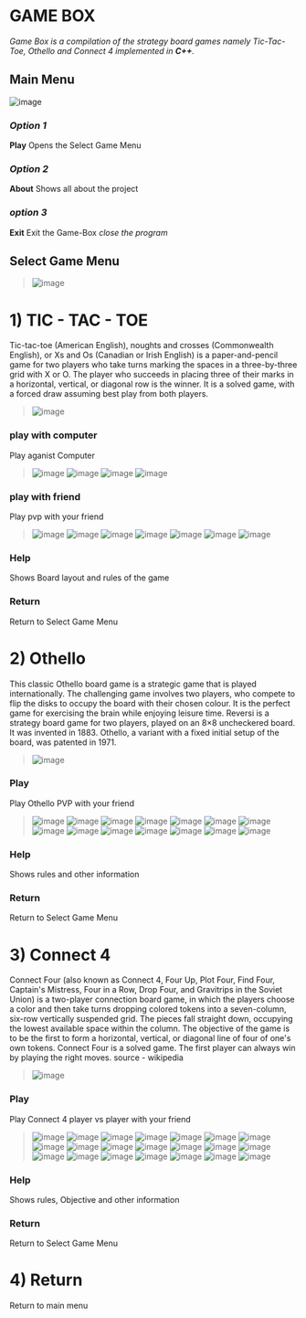 # **********GAME BOX**********

*Game Box is a compilation of the strategy board games namely Tic-Tac-Toe, Othello and Connect 4 implemented in **C++**.*

## **Main Menu**
![image](https://user-images.githubusercontent.com/70059483/204999748-83d57085-bee0-4bdb-82fa-c5a2a9c2e6fa.png)

### *Option 1*
**Play** Opens the Select Game Menu
### *Option 2*
**About** Shows all about the project
### *option 3*
**Exit** Exit the Game-Box *close the program*

## **Select Game Menu**
>![image](https://user-images.githubusercontent.com/70059483/205031969-4b669fb9-d429-42c8-908d-4c5786e16410.png)

# 1) TIC - TAC - TOE
Tic-tac-toe (American English), noughts and crosses (Commonwealth English), or Xs and Os (Canadian or Irish English) is a paper-and-pencil game for two players who take turns marking the spaces in a three-by-three grid with X or O. The player who succeeds in placing three of their marks in a horizontal, vertical, or diagonal row is the winner. It is a solved game, with a forced draw assuming best play from both players.
>![image](https://user-images.githubusercontent.com/70059483/205033592-826fb5a9-f355-4f4a-8a60-b1b5ac971905.png)

### **play with computer** 
Play aganist Computer
>![image](https://user-images.githubusercontent.com/70059483/205038804-85f2d88d-1ea8-4fde-8a7c-928b6f77886c.png)
![image](https://user-images.githubusercontent.com/70059483/205038858-8adac790-385f-4145-8eab-338b85063ee1.png)
![image](https://user-images.githubusercontent.com/70059483/205038944-ac43a07a-8d51-4aee-9e25-c4e023b220d5.png)
![image](https://user-images.githubusercontent.com/70059483/205039005-fe83a534-11c6-428b-b970-521a615707bd.png)

### **play with friend** 
Play pvp with your friend
>![image](https://user-images.githubusercontent.com/70059483/205039252-e21eb7e4-86e8-42de-ab46-9ffa99f7d7ea.png)
![image](https://user-images.githubusercontent.com/70059483/205039443-7ad31069-d0b7-4efd-81ca-37205a235a22.png)
![image](https://user-images.githubusercontent.com/70059483/205039561-0d399182-38e9-4d39-9243-5bd893c85617.png)
![image](https://user-images.githubusercontent.com/70059483/205039659-860e1373-3ce9-4b70-9919-3f0d871bd6f1.png)
![image](https://user-images.githubusercontent.com/70059483/205039702-0a4638c7-8ba4-465f-9c08-d0931591cf7c.png)
![image](https://user-images.githubusercontent.com/70059483/205039746-bd8db5fb-14f7-4768-b140-862bca3b347f.png)
![image](https://user-images.githubusercontent.com/70059483/205039797-41df750d-5ac7-43e1-9e3f-1590743daacb.png)

### **Help** 
Shows Board layout and rules of the game
### **Return** 
Return to Select Game Menu



# 2) Othello
This classic Othello board game is a strategic game that is played internationally. The challenging game involves two players, who compete to flip the disks to occupy the board with their chosen colour. It is the perfect game for exercising the brain while enjoying leisure time.
Reversi is a strategy board game for two players, played on an 8×8 uncheckered board. It was invented in 1883. Othello, a variant with a fixed initial setup of the board, was patented in 1971.
>![image](https://user-images.githubusercontent.com/70059483/205035169-4ce0e5a3-6564-49aa-a0e2-1b93f652fc12.png)

### **Play**
Play Othello PVP with your friend
>![image](https://user-images.githubusercontent.com/70059483/205040538-7331d564-bda0-4615-ba2f-5593e48adf66.png)
![image](https://user-images.githubusercontent.com/70059483/205040620-50d12d5f-81c4-4547-9ba4-b4d6ac5836a8.png)
![image](https://user-images.githubusercontent.com/70059483/205040661-7dd0059b-00f6-44d2-a45f-a7f04d45d9a4.png)
![image](https://user-images.githubusercontent.com/70059483/205040706-798c0468-5394-46b4-a6d2-fc33050c7360.png)
![image](https://user-images.githubusercontent.com/70059483/205040740-e0ebf6f4-751c-4630-851c-a368bc586129.png)
![image](https://user-images.githubusercontent.com/70059483/205040816-0832db7e-20f1-40ce-90c5-a4a8ac586b51.png)
![image](https://user-images.githubusercontent.com/70059483/205044622-d1907106-1ec6-498d-9700-71f3dec566d6.png)
![image](https://user-images.githubusercontent.com/70059483/205044649-16e4e662-9b59-439b-b518-b4d7b48e8337.png)
![image](https://user-images.githubusercontent.com/70059483/205044737-e12af3eb-57eb-4b04-a568-b4351f6ad66b.png)
![image](https://user-images.githubusercontent.com/70059483/205044773-7cf81c3c-be8c-4a9f-8861-5ff59b6c0a2a.png)
![image](https://user-images.githubusercontent.com/70059483/205044865-e3fef4ed-44cb-4769-8314-4c49c04dce8c.png)
![image](https://user-images.githubusercontent.com/70059483/205044905-64a75b8f-12c0-4dd2-b462-9b37f5109cca.png)
![image](https://user-images.githubusercontent.com/70059483/205044970-fa2c52fa-6dd2-42c4-84c2-3aa2a6b4d366.png)
![image](https://user-images.githubusercontent.com/70059483/205045026-c9680ef6-02a9-450f-9757-8693b349a109.png)

### **Help**
Shows rules and other information
### **Return**
Return to Select Game Menu

# 3) Connect 4
Connect Four (also known as Connect 4, Four Up, Plot Four, Find Four, Captain's Mistress, Four in a Row, Drop Four, and Gravitrips in the Soviet Union) is a two-player connection board game, in which the players choose a color and then take turns dropping colored tokens into a seven-column, six-row vertically suspended grid. The pieces fall straight down, occupying the lowest available space within the column. The objective of the game is to be the first to form a horizontal, vertical, or diagonal line of four of one's own tokens. Connect Four is a solved game. The first player can always win by playing the right moves. 
source - wikipedia

>![image](https://user-images.githubusercontent.com/70059483/205035676-4ccd3a1c-6561-4fe2-8994-2a13b8c81058.png)

### **Play**
Play Connect 4 player vs player with your friend
>![image](https://user-images.githubusercontent.com/70059483/205045266-5e077dbd-3641-42d9-8ab9-0e6d516d82d4.png)
![image](https://user-images.githubusercontent.com/70059483/205045297-3c0970fb-1d02-47d7-b82b-d757ecea7b32.png)
![image](https://user-images.githubusercontent.com/70059483/205045334-4fbc0f57-539c-40fd-820a-604cef5f473e.png)
![image](https://user-images.githubusercontent.com/70059483/205045360-95c90e5f-90b4-44c3-8fc3-2c38fbde0724.png)
![image](https://user-images.githubusercontent.com/70059483/205045386-0f7d53d4-9bc8-4c0a-bd77-72221af672d2.png)
![image](https://user-images.githubusercontent.com/70059483/205045429-7c9e483a-0068-4e4c-a797-24d414996222.png)
![image](https://user-images.githubusercontent.com/70059483/205045463-3ec07b40-03d8-49a6-b0a4-e64477a2c848.png)
![image](https://user-images.githubusercontent.com/70059483/205045520-514cf8e8-f850-42ee-bf16-171d6969551b.png)
![image](https://user-images.githubusercontent.com/70059483/205045582-9d5e1263-5193-4215-8aa4-640b76bab4bf.png)
![image](https://user-images.githubusercontent.com/70059483/205045663-ba27710b-6e07-4666-b579-756d5feda505.png)
![image](https://user-images.githubusercontent.com/70059483/205045700-6bfddaf4-43e0-4d5d-959b-b046a9faefd5.png)
![image](https://user-images.githubusercontent.com/70059483/205045783-ffcc075e-cce5-445b-bee5-f64f65f83347.png)
![image](https://user-images.githubusercontent.com/70059483/205045816-010ad21d-d68c-4c50-a4ab-205579eadeb0.png)
![image](https://user-images.githubusercontent.com/70059483/205045960-5d6fe868-b5ae-49ea-95d4-484996d925d6.png)
![image](https://user-images.githubusercontent.com/70059483/205045994-63fa925c-9002-4ca5-9f46-a000a4458402.png)
![image](https://user-images.githubusercontent.com/70059483/205046080-0a09aa72-378f-4b4c-8835-91f1ca68acf3.png)
![image](https://user-images.githubusercontent.com/70059483/205046103-a0e626f6-0c6e-4e9c-bd13-8426e0504e6f.png)
![image](https://user-images.githubusercontent.com/70059483/205046145-cac2ff96-cd13-4237-b590-db58500db720.png)
![image](https://user-images.githubusercontent.com/70059483/205046184-3a7f8524-0f80-4a8a-b36b-bb53a84a1a6b.png)
![image](https://user-images.githubusercontent.com/70059483/205046238-95ab879f-353b-4930-9a5e-0741281580a6.png)
![image](https://user-images.githubusercontent.com/70059483/205046267-0791fd8a-277f-4930-982e-e36440d60f89.png)


### **Help**
Shows rules, Objective and other information
### **Return**
Return to Select Game Menu

# 4) Return
Return to main menu



